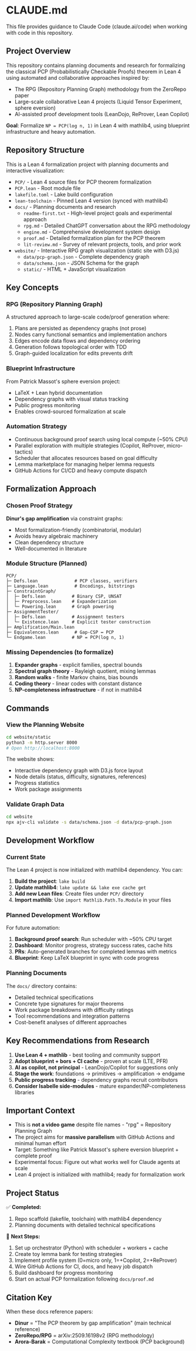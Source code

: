 # CLAUDE.md

This file provides guidance to Claude Code (claude.ai/code) when working with code in this repository.

## Project Overview

This repository contains planning documents and research for formalizing the classical PCP (Probabilistically Checkable Proofs) theorem in Lean 4 using automated and collaborative approaches inspired by:
- The RPG (Repository Planning Graph) methodology from the ZeroRepo paper
- Large-scale collaborative Lean 4 projects (Liquid Tensor Experiment, sphere eversion)
- AI-assisted proof development tools (LeanDojo, ReProver, Lean Copilot)

**Goal**: Formalize `NP = PCP(log n, 1)` in Lean 4 with mathlib4, using blueprint infrastructure and heavy automation.

## Repository Structure

This is a Lean 4 formalization project with planning documents and interactive visualization:

- `PCP/` - Lean 4 source files for PCP theorem formalization
- `PCP.lean` - Root module file
- `lakefile.toml` - Lake build configuration
- `lean-toolchain` - Pinned Lean 4 version (synced with mathlib4)
- `docs/` - Planning documents and research
  - `readme-first.txt` - High-level project goals and experimental approach
  - `rpg.md` - Detailed ChatGPT conversation about the RPG methodology
  - `engine.md` - Comprehensive development system design
  - `proof.md` - Detailed formalization plan for the PCP theorem
  - `lit-review.md` - Survey of relevant projects, tools, and prior work
- `website/` - Interactive RPG graph visualization (static site with D3.js)
  - `data/pcp-graph.json` - Complete dependency graph
  - `data/schema.json` - JSON Schema for the graph
  - `static/` - HTML + JavaScript visualization

## Key Concepts

### RPG (Repository Planning Graph)
A structured approach to large-scale code/proof generation where:
1. Plans are persisted as dependency graphs (not prose)
2. Nodes carry functional semantics and implementation anchors
3. Edges encode data flows and dependency ordering
4. Generation follows topological order with TDD
5. Graph-guided localization for edits prevents drift

### Blueprint Infrastructure
From Patrick Massot's sphere eversion project:
- LaTeX + Lean hybrid documentation
- Dependency graphs with visual status tracking
- Public progress monitoring
- Enables crowd-sourced formalization at scale

### Automation Strategy
- Continuous background proof search using local compute (~50% CPU)
- Parallel exploration with multiple strategies (Copilot, ReProver, micro-tactics)
- Scheduler that allocates resources based on goal difficulty
- Lemma marketplace for managing helper lemma requests
- GitHub Actions for CI/CD and heavy compute dispatch

## Formalization Approach

### Chosen Proof Strategy
**Dinur's gap amplification** via constraint graphs:
- Most formalization-friendly (combinatorial, modular)
- Avoids heavy algebraic machinery
- Clean dependency structure
- Well-documented in literature

### Module Structure (Planned)
```
PCP/
├─ Defs.lean              # PCP classes, verifiers
├─ Language.lean          # Encodings, bitstrings
├─ ConstraintGraph/
│  ├─ Defs.lean          # Binary CSP, UNSAT
│  ├─ Preprocess.lean    # Expanderization
│  └─ Powering.lean      # Graph powering
├─ AssignmentTester/
│  ├─ Defs.lean          # Assignment testers
│  └─ Existence.lean     # Explicit tester construction
├─ Amplification/Main.lean
├─ Equivalences.lean      # Gap-CSP ↔ PCP
└─ Endgame.lean          # NP = PCP(log n, 1)
```

### Missing Dependencies (to formalize)
1. **Expander graphs** - explicit families, spectral bounds
2. **Spectral graph theory** - Rayleigh quotient, mixing lemmas
3. **Random walks** - finite Markov chains, bias bounds
4. **Coding theory** - linear codes with constant distance
5. **NP-completeness infrastructure** - if not in mathlib4

## Commands

### View the Planning Website

```bash
cd website/static
python3 -m http.server 8000
# Open http://localhost:8000
```

The website shows:
- Interactive dependency graph with D3.js force layout
- Node details (status, difficulty, signatures, references)
- Progress statistics
- Work package assignments

### Validate Graph Data

```bash
cd website
npx ajv-cli validate -s data/schema.json -d data/pcp-graph.json
```

## Development Workflow

### Current State

The Lean 4 project is now initialized with mathlib4 dependency. You can:

1. **Build the project**: `lake build`
2. **Update mathlib4**: `lake update && lake exe cache get`
3. **Add new Lean files**: Create files under `PCP/` directory
4. **Import mathlib**: Use `import Mathlib.Path.To.Module` in your files

### Planned Development Workflow

For future automation:

1. **Background proof search**: Run scheduler with ~50% CPU target
2. **Dashboard**: Monitor progress, strategy success rates, cache hits
3. **PRs**: Auto-generated branches for completed lemmas with metrics
4. **Blueprint**: Keep LaTeX blueprint in sync with code progress

### Planning Documents

The `docs/` directory contains:
- Detailed technical specifications
- Concrete type signatures for major theorems
- Work package breakdowns with difficulty ratings
- Tool recommendations and integration patterns
- Cost-benefit analyses of different approaches

## Key Recommendations from Research

1. **Use Lean 4 + mathlib** - best tooling and community support
2. **Adopt blueprint + bors + CI cache** - proven at scale (LTE, PFR)
3. **AI as copilot, not principal** - LeanDojo/Copilot for suggestions only
4. **Stage the work**: foundations → primitives → amplification → endgame
5. **Public progress tracking** - dependency graphs recruit contributors
6. **Consider Isabelle side-modules** - mature expander/NP-completeness libraries

## Important Context

- This is **not a video game** despite file names - "rpg" = Repository Planning Graph
- The project aims for **massive parallelism** with GitHub Actions and minimal human effort
- Target: Something like Patrick Massot's sphere eversion blueprint + complete proof
- Experimental focus: Figure out what works well for Claude agents at scale
- Lean 4 project is initialized with mathlib4; ready for formalization work

## Project Status

✅ **Completed:**
1. Repo scaffold (lakefile, toolchain) with mathlib4 dependency
2. Planning documents with detailed technical specifications

🔲 **Next Steps:**
1. Set up orchestrator (Python) with scheduler + workers + cache
2. Create toy lemma bank for testing strategies
3. Implement profile system (0=micro only, 1=+Copilot, 2=+ReProver)
4. Wire GitHub Actions for CI, docs, and heavy job dispatch
5. Build dashboard for progress monitoring
6. Start on actual PCP formalization following `docs/proof.md`

## Citation Key

When these docs reference papers:
- **Dinur** = "The PCP theorem by gap amplification" (main technical reference)
- **ZeroRepo/RPG** = arXiv:2509.16198v2 (RPG methodology)
- **Arora-Barak** = Computational Complexity textbook (PCP background)